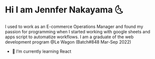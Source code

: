 # Hi I am Jennfer Nakayama 🌜

I used to work as an E-commerce Operations Manager and found my passion for programming when I started working with google sheets and apps script to automatize workflows.
I am a graduate of the web development program @Le Wagon (Batch#848 Mar-Sep 2022)


- 🌱 I’m currently learning React
